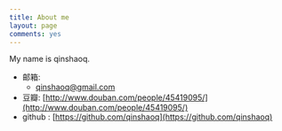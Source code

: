 ```yaml
---
title: About me
layout: page
comments: yes
---
```

  
My name is qinshaoq.

- 邮箱:  
  + qinshaoq@gmail.com
- 豆瓣: [http://www.douban.com/people/45419095/](http://www.douban.com/people/45419095/)  
- github : [https://github.com/qinshaoq](https://github.com/qinshaoq)  
